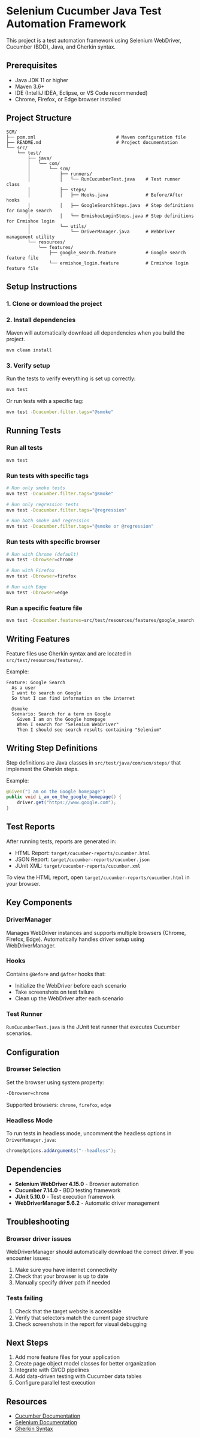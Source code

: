 # Selenium Cucumber Java Test Automation Framework

This project is a test automation framework using Selenium WebDriver, Cucumber (BDD), Java, and Gherkin syntax.

## Prerequisites

- Java JDK 11 or higher
- Maven 3.6+ 
- IDE (IntelliJ IDEA, Eclipse, or VS Code recommended)
- Chrome, Firefox, or Edge browser installed

## Project Structure

```
SCM/
├── pom.xml                              # Maven configuration file
├── README.md                            # Project documentation
└── src/
    └── test/
        ├── java/
        │   └── com/
        │       └── scm/
        │           ├── runners/
        │           │   └── RunCucumberTest.java    # Test runner class
        │           ├── steps/
        │           │   ├── Hooks.java              # Before/After hooks
        │           │   ├── GoogleSearchSteps.java  # Step definitions for Google search
        │           │   └── ErmishoeLoginSteps.java # Step definitions for Ermishoe login
        │           └── utils/
        │               └── DriverManager.java      # WebDriver management utility
        └── resources/
            └── features/
                ├── google_search.feature           # Google search feature file
                └── ermishoe_login.feature          # Ermishoe login feature file
```

## Setup Instructions

### 1. Clone or download the project

### 2. Install dependencies

Maven will automatically download all dependencies when you build the project.

```bash
mvn clean install
```

### 3. Verify setup

Run the tests to verify everything is set up correctly:

```bash
mvn test
```

Or run tests with a specific tag:

```bash
mvn test -Dcucumber.filter.tags="@smoke"
```

## Running Tests

### Run all tests

```bash
mvn test
```

### Run tests with specific tags

```bash
# Run only smoke tests
mvn test -Dcucumber.filter.tags="@smoke"

# Run only regression tests
mvn test -Dcucumber.filter.tags="@regression"

# Run both smoke and regression
mvn test -Dcucumber.filter.tags="@smoke or @regression"
```

### Run tests with specific browser

```bash
# Run with Chrome (default)
mvn test -Dbrowser=chrome

# Run with Firefox
mvn test -Dbrowser=firefox

# Run with Edge
mvn test -Dbrowser=edge
```

### Run a specific feature file

```bash
mvn test -Dcucumber.features=src/test/resources/features/google_search.feature
```

## Writing Features

Feature files use Gherkin syntax and are located in `src/test/resources/features/`.

Example:

```gherkin
Feature: Google Search
  As a user
  I want to search on Google
  So that I can find information on the internet

  @smoke
  Scenario: Search for a term on Google
    Given I am on the Google homepage
    When I search for "Selenium WebDriver"
    Then I should see search results containing "Selenium"
```

## Writing Step Definitions

Step definitions are Java classes in `src/test/java/com/scm/steps/` that implement the Gherkin steps.

Example:

```java
@Given("I am on the Google homepage")
public void i_am_on_the_google_homepage() {
    driver.get("https://www.google.com");
}
```

## Test Reports

After running tests, reports are generated in:
- HTML Report: `target/cucumber-reports/cucumber.html`
- JSON Report: `target/cucumber-reports/cucumber.json`
- JUnit XML: `target/cucumber-reports/cucumber.xml`

To view the HTML report, open `target/cucumber-reports/cucumber.html` in your browser.

## Key Components

### DriverManager

Manages WebDriver instances and supports multiple browsers (Chrome, Firefox, Edge). Automatically handles driver setup using WebDriverManager.

### Hooks

Contains `@Before` and `@After` hooks that:
- Initialize the WebDriver before each scenario
- Take screenshots on test failure
- Clean up the WebDriver after each scenario

### Test Runner

`RunCucumberTest.java` is the JUnit test runner that executes Cucumber scenarios.

## Configuration

### Browser Selection

Set the browser using system property:
```bash
-Dbrowser=chrome
```

Supported browsers: `chrome`, `firefox`, `edge`

### Headless Mode

To run tests in headless mode, uncomment the headless options in `DriverManager.java`:

```java
chromeOptions.addArguments("--headless");
```

## Dependencies

- **Selenium WebDriver 4.15.0** - Browser automation
- **Cucumber 7.14.0** - BDD testing framework
- **JUnit 5.10.0** - Test execution framework
- **WebDriverManager 5.6.2** - Automatic driver management

## Troubleshooting

### Browser driver issues

WebDriverManager should automatically download the correct driver. If you encounter issues:
1. Make sure you have internet connectivity
2. Check that your browser is up to date
3. Manually specify driver path if needed

### Tests failing

1. Check that the target website is accessible
2. Verify that selectors match the current page structure
3. Check screenshots in the report for visual debugging

## Next Steps

1. Add more feature files for your application
2. Create page object model classes for better organization
3. Integrate with CI/CD pipelines
4. Add data-driven testing with Cucumber data tables
5. Configure parallel test execution

## Resources

- [Cucumber Documentation](https://cucumber.io/docs/cucumber/)
- [Selenium Documentation](https://www.selenium.dev/documentation/)
- [Gherkin Syntax](https://cucumber.io/docs/gherkin/)
